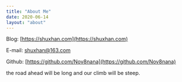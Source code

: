 ```yaml
---
title: "About Me"
date: 2020-06-14
layout: "about"
---
```


Blog: [https://shuxhan.com](https://shuxhan.com)

E-mail: shuxhan@163.com

Github: [https://github.com/Nov8nana](https://github.com/Nov8nana)

the road ahead will be long and our climb will be steep.
